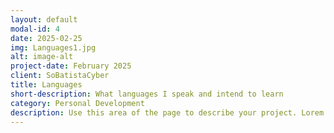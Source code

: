 ```yaml
---
layout: default
modal-id: 4
date: 2025-02-25
img: Languages1.jpg
alt: image-alt
project-date: February 2025
client: SoBatistaCyber
title: Languages
short-description: What languages I speak and intend to learn
category: Personal Development
description: Use this area of the page to describe your project. Lorem ipsum dolor sit amet, consectetur adipisicing elit. Mollitia neque assumenda ipsam nihil, molestias magnam, recusandae quos quis inventore quisquam velit asperiores, vitae? Reprehenderit soluta, eos quod consequuntur itaque. Nam.
---
```


